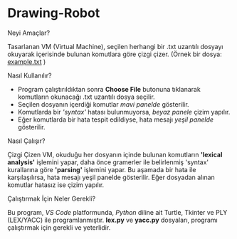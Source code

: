 # Drawing-Robot

Neyi Amaçlar?

Tasarlanan VM (Virtual Machine), seçilen herhangi bir .txt uzantılı dosyayı okuyarak içerisinde
bulunan komutlara göre çizgi çizer. (Örnek bir dosya: [example.txt](https://github.com/elifkapln/Drawing-Robot/files/8884803/example_txt.txt) )


Nasıl Kullanılır?

- Program çalıştırıldıktan sonra **Choose File** butonuna tıklanarak komutların okunacağı .txt uzantılı dosya seçilir.
- Seçilen dosyanın içerdiği komutlar _mavi panelde_ gösterilir. 
- Komutlarda bir _'syntax'_ hatası bulunmuyorsa, _beyaz panele_ çizim yapılır. 
- Eğer komutlarda bir hata tespit edildiyse, hata mesajı _yeşil panelde_ gösterilir.

Nasıl Çalışır?

Çizgi Çizen VM, okuduğu her dosyanın içinde bulunan komutların **'lexical analysis'**
işlemini yapar, daha önce gramerler ile belirlenmiş 'syntax' kurallarına göre **'parsing'** işlemini
yapar. Bu aşamada bir hata ile karşılaşılırsa, hata mesajı yeşil panelde gösterilir. Eğer dosyadan
alınan komutlar hatasız ise çizim yapılır.

Çalıştırmak İçin Neler Gerekli?

Bu program, _VS Code_ platformunda, _Python_ diline ait Turtle, Tkinter ve PLY (LEX/YACC) ile
programlanmıştır. **lex.py** ve **yacc.py** dosyaları, programı çalıştırmak için gerekli ve yeterlidir.

